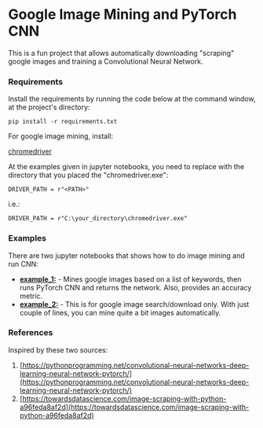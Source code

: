 # Google Image Mining and PyTorch CNN

This is a fun project that allows automatically downloading "scraping" google images and training a Convolutional Neural Network.  

### Requirements

Install the requirements by running the code below at the command window, at the project's directory:

	pip install -r requirements.txt

For google image mining, install:

[chromedriver](http://chromedriver.storage.googleapis.com/index.html?path=2.9/)

At the examples given in jupyter notebooks, you need to replace <PATH> with the directory that you placed the "chromedriver.exe":

	DRIVER_PATH = r"<PATH>"

i.e.:

	DRIVER_PATH = r"C:\your_directory\chromedriver.exe"

### Examples

There are two jupyter notebooks that shows how to do image mining and run CNN:

- __[example_1:](https://github.com/iodriller/Google-Image-Mining-and-PyTorch-CNN/blob/master/example_1.ipynb)__ - Mines google images based on a list of keywords, then runs PyTorch CNN and returns the network. Also, provides an accuracy metric.
- __[example_2:](https://github.com/iodriller/Google-Image-Mining-and-PyTorch-CNN/blob/master/example_2.ipynb)__ - This is for google image search/download only. With just couple of lines, you can mine quite a bit images automatically.

### References

Inspired by these two sources:
1. [https://pythonprogramming.net/convolutional-neural-networks-deep-learning-neural-network-pytorch/](https://pythonprogramming.net/convolutional-neural-networks-deep-learning-neural-network-pytorch/)
2. [https://towardsdatascience.com/image-scraping-with-python-a96feda8af2d](https://towardsdatascience.com/image-scraping-with-python-a96feda8af2d)

